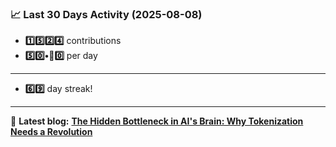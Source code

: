<!--START_STATS-->
### 📈 Last 30 Days Activity (2025-08-08)  
- **1️⃣5️⃣2️⃣4️⃣** contributions  
- **5️⃣0️⃣•🎱0️⃣** per day
---
- **6️⃣9️⃣** day streak!
---
📝 **Latest blog:** [**The Hidden Bottleneck in AI's Brain: Why Tokenization Needs a Revolution**](https://andriak.com/blog/tokenization-revolution)
<!--END_STATS-->
